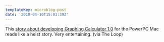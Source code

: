 ```yaml
---
templateKey: microblog-post
date: '2018-04-10T15:01:39Z'
---
```


This [story about developing Graphing Calculator 1.0](http://www.nucalc.com/Story/) for the PowerPC Mac reads like a heist story. Very entertaining. (via The Loop)


